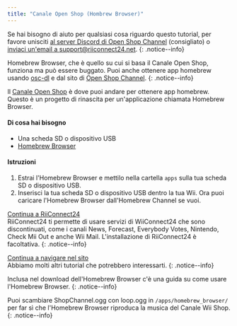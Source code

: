 ```yaml
---
title: "Canale Open Shop (Hombrew Browser)"
---
```


Se hai bisogno di aiuto per qualsiasi cosa riguardo questo tutorial, per favore unisciti [al server Discord di Open Shop Channel](https://discord.gg/osc) (consigliato) o [inviaci un'email a support@riiconnect24.net](mailto:support@riiconnect24.net).
{: .notice--info}

Homebrew Browser, che è quello su cui si basa il Canale Open Shop, funziona ma può essere buggato. Puoi anche ottenere app homebrew usando [osc-dl](https://github.com/dhtdht020/osc-dl/releases/latest) e dal sito di [Open Shop Channel](https://oscwii.org/).
{: .notice--info}

Il [Canale Open Shop](https://oscwii.org/) è dove puoi andare per ottenere app homebrew. Questo è un progetto di rinascita per un'applicazione chiamata Homebrew Browser.

#### Di cosa hai bisogno
* Una scheda SD o dispositivo USB
* [Homebrew Browser](/assets/files/homebrew_browser_v0.3.9e.zip)

#### Istruzioni

1. Estrai l'Homebrew Browser e mettilo nella cartella `apps` sulla tua scheda SD o dispositivo USB.
2. Inserisci la tua scheda SD o dispositivo USB dentro la tua Wii. Ora puoi caricare l'Homebrew Browser dall'Homebrew Channel se vuoi.

[Continua a RiiConnect24](riiconnect24)<br> RiiConnect24 ti permette di usare servizi di WiiConnect24 che sono discontinuati, come i canali News, Forecast, Everybody Votes, Nintendo, Check Mii Out e anche Wii Mail. L'installazione di RiiConnect24 è facoltativa.
{: .notice--info}

[Continua a navigare nel sito](site-navigation)<br> Abbiamo molti altri tutorial che potrebbero interessarti.
{: .notice--info}

Inclusa nel download dell'Homebrew Browser c'è una guida su come usare l'Homebrew Browser.
{: .notice--info}

Puoi scambiare ShopChannel.ogg con loop.ogg in `/apps/homebrew_browser/` per far sì che l'Homebrew Browser riproduca la musica del Canale Wii Shop.
{: .notice--info}
